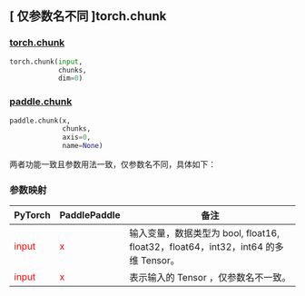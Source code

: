 ## [ 仅参数名不同 ]torch.chunk
### [torch.chunk](https://pytorch.org/docs/stable/generated/torch.chunk.html?highlight=chunk#torch.chunk)

```python
torch.chunk(input,
            chunks,
            dim=0)
```

### [paddle.chunk](https://www.paddlepaddle.org.cn/documentation/docs/zh/api/paddle/chunk_cn.html#chunk)

```python
paddle.chunk(x,
             chunks,
             axis=0,
             name=None)
```

两者功能一致且参数用法一致，仅参数名不同，具体如下：
### 参数映射
| PyTorch       | PaddlePaddle | 备注                                                   |
| ------------- | ------------ | ------------------------------------------------------ |
| <font color='red'>input</font>         | <font color='red'>x</font>            | 输入变量，数据类型为 bool, float16, float32，float64，int32，int64 的多维 Tensor。   |
| <font color='red'> input </font> | <font color='red'> x </font> | 表示输入的 Tensor ，仅参数名不一致。  |
